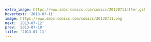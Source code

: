 ```yaml
---
extra_image: https://www.smbc-comics.com/comics/20130711after.gif
hovertext: '2013-07-11'
image: https://www.smbc-comics.com/comics/20130711.png
next: '2013-07-12'
prev: '2013-07-10'
title: '2013-07-11'
---
```

